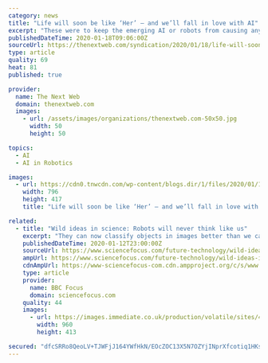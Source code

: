 ```yaml
---
category: news
title: "Life will soon be like ‘Her’ — and we’ll fall in love with AI"
excerpt: "These were to keep the emerging AI or robots from causing any harm to the human ... Hanson also suggests that by the year 2035, robots will be able to accomplish almost everything that humans do. They might even start their own ‘Global Robotic Civil Rights Moments’ by 2038 and compel leaders to provide them with equal status in the human ..."
publishedDateTime: 2020-01-18T09:06:00Z
sourceUrl: https://thenextweb.com/syndication/2020/01/18/life-will-soon-be-like-her-and-well-fall-in-love-with-ai/
type: article
quality: 69
heat: 81
published: true

provider:
  name: The Next Web
  domain: thenextweb.com
  images:
    - url: /assets/images/organizations/thenextweb.com-50x50.jpg
      width: 50
      height: 50

topics:
  - AI
  - AI in Robotics

images:
  - url: https://cdn0.tnwcdn.com/wp-content/blogs.dir/1/files/2020/01/1-copy-copy-copy-3-796x417.jpg
    width: 796
    height: 417
    title: "Life will soon be like ‘Her’ — and we’ll fall in love with AI"

related:
  - title: "Wild ideas in science: Robots will never think like us"
    excerpt: "They can now classify objects in images better than we can. And as IBM and Google’s DeepMind have demonstrated, they can beat us at games such as chess and Go, and even achieve the highest rank in the computer game StarCraft II. But at the same time, AI systems are inhuman. Even inhumane. Our AIs do not comprehend our world or their place ..."
    publishedDateTime: 2020-01-12T23:00:00Z
    sourceUrl: https://www.sciencefocus.com/future-technology/wild-ideas-in-science-robots-will-never-think-like-us/
    ampUrl: https://www.sciencefocus.com/future-technology/wild-ideas-in-science-robots-will-never-think-like-us/amp/
    cdnAmpUrl: https://www-sciencefocus-com.cdn.ampproject.org/c/s/www.sciencefocus.com/future-technology/wild-ideas-in-science-robots-will-never-think-like-us/amp/
    type: article
    provider:
      name: BBC Focus
      domain: sciencefocus.com
    quality: 44
    images:
      - url: https://images.immediate.co.uk/production/volatile/sites/4/2020/01/cover-illo-ab70bc0.jpg?quality=90&resize=960,413
        width: 960
        height: 413

secured: "dfcSRRo8QeoLV+TJWFjJ164YWfHkN/EOcZOC13X5N7OZYjINprXfcotiq1HKs2zXf1NeDYc5Adn4/tVM9d33avYaB0HkvqkWrQ6XC/Y7ZGbrbA/+y6zfC7PhQBv2bvfplcxHjxb6w7iw3O9GmePjw/ErfxBEdRO8Y4jD5ig+ebgeYGLJnbXKQtMCv1zr867k8S6Xv+uS3u55j7shctD+aT1HszOLRzdXbabI5olrkfPgu3++pzRO0plZvAgPhDhP0e2aTURltirOCpasj7ZD4wK+IjW8fpgce4f2tSSK5hITw9vzDPESQvM/TeoyfTKKlbU2tve4I/MW/AsapQeQ2+jrOcKetNZpTy1Shitpfdvkdkhy4PFpPIT+BMCtfckro6kgbVn38NCqY9Y1iSloJKNf4oYbSbr4nC73PBQ2V0gCvgsTdBZzxnLUrE3izBpKx08lx69mpc0uR2S417hfTQ==;im6K4/SJ2KzaaoCvpl1g1w=="
---
```



